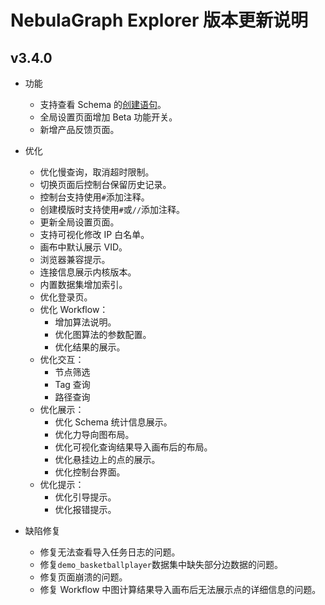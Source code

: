 # NebulaGraph Explorer 版本更新说明

## v3.4.0

- 功能

  - 支持查看 Schema 的[创建语句](../../nebula-explorer/db-management/10.create-schema.md)。
  - 全局设置页面增加 Beta 功能开关。
  - 新增产品反馈页面。

- 优化

  - 优化慢查询，取消超时限制。
  - 切换页面后控制台保留历史记录。
  - 控制台支持使用`#`添加注释。
  - 创建模版时支持使用`#`或`//`添加注释。
  - 更新全局设置页面。
  - 支持可视化修改 IP 白名单。
  - 画布中默认展示 VID。
  - 浏览器兼容提示。
  - 连接信息展示内核版本。
  - 内置数据集增加索引。
  - 优化登录页。
  - 优化 Workflow：
    - 增加算法说明。
    - 优化图算法的参数配置。
    - 优化结果的展示。
  - 优化交互：
    - 节点筛选
    - Tag 查询
    - 路径查询
  - 优化展示：
    - 优化 Schema 统计信息展示。
    - 优化力导向图布局。
    - 优化可视化查询结果导入画布后的布局。
    - 优化悬挂边上的点的展示。
    - 优化控制台界面。
  - 优化提示：
    - 优化引导提示。
    - 优化报错提示。

- 缺陷修复
  - 修复无法查看导入任务日志的问题。
  - 修复`demo_basketballplayer`数据集中缺失部分边数据的问题。
  - 修复页面崩溃的问题。
  - 修复 Workflow 中图计算结果导入画布后无法展示点的详细信息的问题。